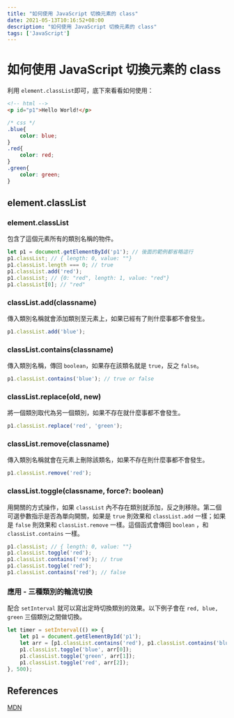```yaml
---
title: "如何使用 JavaScript 切換元素的 class"
date: 2021-05-13T10:16:52+08:00
description: "如何使用 JavaScript 切換元素的 class"
tags: ['JavaScript']
---
```

# 如何使用 JavaScript 切換元素的 class
利用 ```element.classList```即可，底下來看看如何使用：
```html
<!-- html -->
<p id="p1">Hello World!</p>
```
```css
/* css */
.blue{
    color: blue;
}
.red{
    color: red;
}
.green{
    color: green;
}
```
## element.classList
### element.classList
包含了這個元素所有的類別名稱的物件。
```js
let p1 = document.getElementById('p1'); // 後面的範例都省略這行
p1.classList; // { length: 0, value: ""}
p1.classList.length === 0; // true
p1.classList.add('red');
p1.classList; // {0: "red", length: 1, value: "red"}
p1.classList[0]; // "red"
```
### classList.add(classname)
傳入類別名稱就會添加類別至元素上，如果已經有了則什麼事都不會發生。
```js
p1.classList.add('blue');
```
### classList.contains(classname)
傳入類別名稱，傳回 ```boolean```，如果存在該類名就是 ```true```，反之 ```false```。
```js
p1.classList.contains('blue'); // true or false
```
### classList.replace(old, new)
將一個類別取代為另一個類別，如果不存在就什麼事都不會發生。
```js
p1.classList.replace('red', 'green');
```
### classList.remove(classname)
傳入類別名稱就會在元素上刪除該類名，如果不存在則什麼事都不會發生。
```js
p1.classList.remove('red');
```
### classList.toggle(classname, force?: boolean)
用開關的方式操作，如果 ```classList``` 內不存在類別就添加，反之則移除。第二個可選參數指示是否為單向開關，如果是 ```true``` 則效果和 ```classList.add``` 一樣；如果是 ```false``` 則效果和 ```classList.remove``` 一樣。這個函式會傳回 ```boolean``` ，和 ```classList.contains``` 一樣。
```js
p1.classList; // { length: 0, value: ""}
p1.classList.toggle('red');
p1.classList.contains('red'); // true
p1.classList.toggle('red');
p1.classList.contains('red'); // false
```
### 應用 - 三種類別的輪流切換
配合 ```setInterval``` 就可以寫出定時切換類別的效果。以下例子會在 ```red, blue, green``` 三個類別之間做切換。
```js
let timer = setInterval(() => {
    let p1 = document.getElementById('p1');
    let arr = [p1.classList.contains('red'), p1.classList.contains('blue'), p1.classList.contains('green')];
    p1.classList.toggle('blue', arr[0]);
    p1.classList.toggle('green', arr[1]);
    p1.classList.toggle('red', arr[2]);
}, 500);
```
## References
[MDN](https://developer.mozilla.org/zh-TW/docs/Web/API/Element/classList)